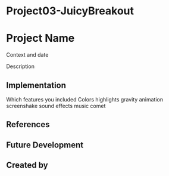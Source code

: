 # Project03-JuicyBreakout

# Project Name
Context and date

Description

## Implementation
Which features you included
Colors
highlights
gravity animation
screenshake
sound effects
music
comet
## References

## Future Development

## Created by
